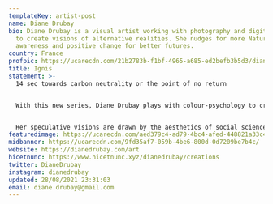 ```yaml
---
templateKey: artist-post
name: Diane Drubay
bio: Diane Drubay is a visual artist working with photography and digital media
  to create visions of alternative realities. She nudges for more Nature
  awareness and positive change for better futures.
country: France
profpic: https://ucarecdn.com/21b2783b-f1bf-4965-a685-ed2befb3b5d3/diane_500c.gif
title: Ignis
statement: >-
  14 sec towards carbon neutrality or the point of no return 


  With this new series, Diane Drubay plays with colour-psychology to create an immersion that is both fascinating and shattering. She takes the viewer into an idealized vision of a world where interference colours cover the sky, creating a subjugating sense of calm. In this piece, seconds become years. Gradually this mesmerizing world is being transformed into a darker, but equally fascinating vision. 14 seconds to go from ecstasy to agony. 14 years to reach carbon neutrality or the point of no return.


  Her speculative visions are drawn by the aesthetics of social science fiction literature and current climate science discoveries. She advocates for optimistic images interpreting shocking stories of possible futures.
featuredimage: https://ucarecdn.com/aed379c4-ad79-4bc4-afed-448821a33c48/
midbanner: https://ucarecdn.com/9fd35af7-059b-4be6-800d-0d7209be7b4c/
website: https://dianedrubay.com/art
hicetnunc: https://www.hicetnunc.xyz/dianedrubay/creations
twitter: DianeDrubay
instagram: dianedrubay
updated: 28/08/2021 23:31:03
email: diane.drubay@gmail.com
---
```

